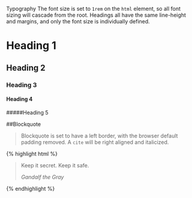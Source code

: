 ---
---

Typography
The font size is set to <code>1rem</code> on the <code>html</code> element, so all font sizing will cascade from the root. Headings all have the same line-height and margins, and only the font size is individually defined.

# Heading 1
## Heading 2
### Heading 3
#### Heading 4
#####Heading 5


##Blockquote

>Blockquote is set to have a left border, with the browser default padding removed.
> A <code>cite</code> will be right aligned and italicized.

{% highlight html %}
<blockquote>
	<p>Keep it secret. Keep it safe.</p>
	<cite>Gandalf the Gray</cite>
</blockquote>
{% endhighlight %}
